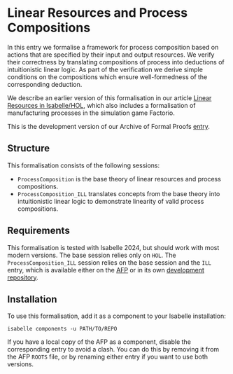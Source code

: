 # Linear Resources and Process Compositions

In this entry we formalise a framework for process composition based on actions that are specified by their input and output resources.
We verify their correctness by translating compositions of process into deductions of intuitionistic linear logic.
As part of the verification we derive simple conditions on the compositions which ensure well-formedness of the corresponding deduction.

We describe an earlier version of this formalisation in our article [Linear Resources in Isabelle/HOL](https://doi.org/10.1007/s10817-024-09698-2), which also includes a formalisation of manufacturing processes in the simulation game Factorio.

This is the development version of our Archive of Formal Proofs [entry](https://www.isa-afp.org/entries/ProcessComposition.html).

## Structure
This formalisation consists of the following sessions:
- `ProcessComposition` is the base theory of linear resources and process compositions.
- `ProcessComposition_ILL` translates concepts from the base theory into intuitionistic linear logic to demonstrate linearity of valid process compositions.

## Requirements
This formalisation is tested with Isabelle 2024, but should work with most modern versions.
The base session relies only on `HOL`.
The `ProcessComposition_ILL` session relies on the base session and the `ILL` entry, which is available either on the [AFP](https://www.isa-afp.org/entries/ILL.html) or in its own [development repository](https://github.com/pilif0/isa-ILL/).

## Installation
To use this formalisation, add it as a component to your Isabelle installation:
```
isabelle components -u PATH/TO/REPO
```

If you have a local copy of the AFP as a component, disable the corresponding entry to avoid a clash.
You can do this by removing it from the AFP `ROOTS` file, or by renaming either entry if you want to use both versions.
